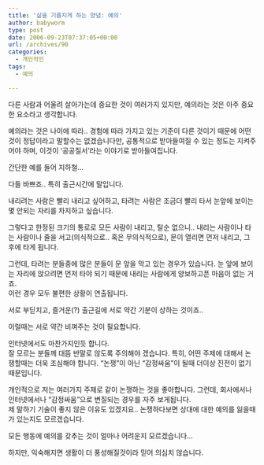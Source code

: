 ```yaml
---
title: '삶을 기름지게 하는 양념: 예의'
author: babyworm
type: post
date: 2006-09-23T07:37:05+00:00
url: /archives/90
categories:
  - 개인적인
tags:
  - 예의

---
```

다른 사람과 어울려 살아가는데 중요한 것이 여러가지 있지만, 예의라는 것은 아주 중요한 요소라고 생각합니다. 

예의라는 것은 나이에 따라.. 경험에 따라 가지고 있는 기준이 다른 것이기 때문에 어떤것이 정답이라고 말할수는 없겠습니다만, 공통적으로 받아들여질 수 있는 정도는 지켜주어야 하며, 이것이 &#8216;공공질서&#8217;라는 이야기로 받아들여집니다. 

간단한 예를 들어 지하철&#8230;

다들 바쁘죠.. 특히 출근시간에 말입니다. 

내리려는 사람은 빨리 내리고 싶어하고, 타려는 사람은 조금더 빨리 타서 눈앞에 보이는 몇 안되는 자리를 차지하고 싶습니다. 

그렇다고 한정된 크기의 통로로 모든 사람이 내리고, 탈순 없으니.. 내리는 사람이나 타는 사람이나 줄을 서고(의식적으로.. 혹은 무의식적으로), 문이 열리면 먼저 내리고, 그 후에 타게 됩니다. 

그런데, 타려는 분들중에 많은 분들이 문 앞을 막고 있는 경우가 있습니다. 눈 앞에 보이는 자리에 앉으려면 먼저 타야 되기 때문에 내리는 사람에게 양보하고픈 마음이 없는 거죠.  
이런 경우 모두 불편한 상황이 연출됩니다. 

서로 부딛치고, 즐거운(?) 출근길에 서로 약간 기분이 상하는 것이죠..

이럴때는 서로 약간 비껴주는 것이 필요합니다. 

인터넷에서도 마찬가지인듯 합니다.  
잘 모르는 분들께 대뜸 반말로 않도록 주의해야 겠습니다. 특히, 어떤 주제에 대해서 논쟁할때는 더욱 조심해야 합니다. &#8220;논쟁&#8221;이 아닌 &#8220;감정싸움&#8221;이 될때 더이상 진전이 없기 때문입니다. 

개인적으로 저는 여러가지 주제로 같이 논쟁하는 것을 좋아합니다. 그런데, 회사에서나 인터넷에서나 &#8220;감정싸움&#8221;으로 변질되는 경우를 자주 보게됩니다.  
제 말하기 기술이 좋지 않은 이유도 있겠지요.. 논쟁하다보면 상대에 대한 예의를 잃을때가 있는지도 모르겠습니다. 

모든 행동에 예의를 갖추는 것이 얼마나 어려운지 모르겠습니다&#8230;

하지만, 익숙해지면 생활이 더 풍성해질것이라 믿어 의심치 않습니다.